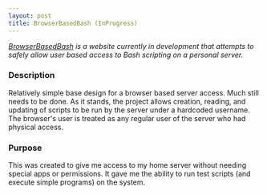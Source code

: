 ```yaml
---
layout: post
title: BrowserBasedBash (InProgress)
---
```


*[BrowserBasedBash](https://github.com/30percent/BrowserBasedBash) is a website currently in development that attempts to safely allow user based access to Bash scripting on a personal server.*
<!--postbreak-->

### Description

Relatively simple base design for a browser based server access. Much still needs to be done. As it stands, the project allows creation, reading, and updating of scripts to be run by the server under a hardcoded username. The browser's user is treated as any regular user of the server who had physical access. 

### Purpose

This was created to give me access to my home server without needing special apps or permissions. It gave me the ability to run test scripts (and execute simple programs) on the system. 